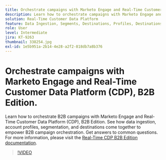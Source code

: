 ```yaml
---
title: Orchestrate campaigns with Marketo Engage and Real-Time Customer Data Platform, B2B Edition
description: Learn how to orchestrate campaigns with Marketo Engage and Real-Time Customer Data Platform (CDP), B2B Edition.
solution: Real-Time Customer Data Platform
feature: Data Ingestion, Segments, Destinations, Profiles, Destinations
role: User
level: Intermediate
jira: KT-9263
thumbnail: 338254.jpg
exl-id: 1e5b951a-2b14-4e28-a2f2-818db7a8b376
---
```

# Orchestrate campaigns with Marketo Engage and Real-Time Customer Data Platform (CDP), B2B Edition.

Learn how to orchestrate B2B campaigns with Marketo Engage and Real-Time Customer Data Platform (CDP), B2B Edition. See how data ingestion, account profiles, segmentation, and destinations come together to empower B2B campaign orchestration. Get answers to common questions. For more information, please visit the [Real-Time CDP B2B Edition documentation](https://experienceleague.adobe.com/docs/experience-platform/rtcdp/b2b-overview.html).

>[!VIDEO](https://video.tv.adobe.com/v/338254?learn=on)
